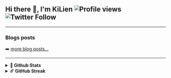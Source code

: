## Hi there 👋, I'm KiLien ![Profile views](https://gpvc.arturio.dev/KiLien) ![Twitter Follow](https://img.shields.io/twitter/follow/Linerzore?style=social)

<img align="left" alt="" src="https://metrics.lecoq.io/KiLien" />

---

### Blogs posts
<!-- BLOG-POST-LIST:START -->
<!-- BLOG-POST-LIST:END -->

➡️ [more blog posts...](https://KiLien.github.io)

---

<details>	
  <br />
  <summary><b>🌟 Github Stats</b></summary>
  <img height="180em" src="https://github-readme-stats.vercel.app/api?username=KiLien&show_icons=true&count_private=true" />
</details>
<details>	
  <br />
  <summary><b>☄️ GitHub Streak</b></summary>
  <img height="180em" src="https://github-readme-streak-stats.herokuapp.com/?user=KiLien" />
</details>
